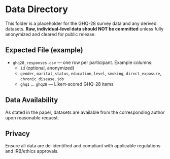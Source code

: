 # Data Directory

This folder is a placeholder for the GHQ-28 survey data and any derived datasets.
**Raw, individual-level data should NOT be committed** unless fully anonymized and cleared for public release.

## Expected File (example)
- `ghq28_responses.csv` — one row per participant. Example columns:
  - `id` (optional, anonymized)
  - `gender`, `marital_status`, `education_level`, `smoking`, `direct_exposure`, `chronic_disease`, `job`
  - `ghq1` ... `ghq28` — Likert-scored GHQ-28 items

## Data Availability
As stated in the paper, datasets are available from the corresponding author upon reasonable request.

## Privacy
Ensure all data are de-identified and compliant with applicable regulations and IRB/ethics approvals.